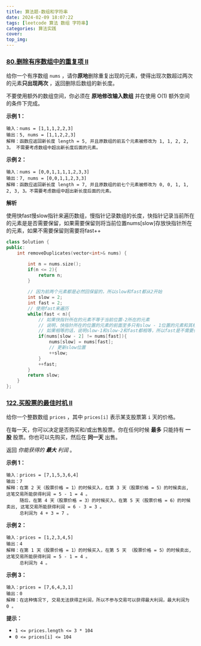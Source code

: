 ```yaml
---
title: 算法题-数组和字符串
date: 2024-02-09 18:07:22
tags: [leetcode 算法 数组 字符串]
categories: 算法实践
cover:
top_img:
---
```

### [80.删除有序数组中的重复项 Ⅱ](https://leetcode.cn/problems/remove-duplicates-from-sorted-array-ii/?envType=study-plan-v2&envId=top-interview-150)

给你一个有序数组 `nums` ，请你**原地**删除重复出现的元素，使得出现次数超过两次的元素**只出现两次** ，返回删除后数组的新长度。

不要使用额外的数组空间，你必须在 **原地修改输入数组** 并在使用 O(1) 额外空间的条件下完成。

**示例 1：**

```
输入：nums = [1,1,1,2,2,3]
输出：5, nums = [1,1,2,2,3]
解释：函数应返回新长度 length = 5, 并且原数组的前五个元素被修改为 1, 1, 2, 2, 3。 不需要考虑数组中超出新长度后面的元素。
```

**示例 2：**

```
输入：nums = [0,0,1,1,1,1,2,3,3]
输出：7, nums = [0,0,1,1,2,3,3]
解释：函数应返回新长度 length = 7, 并且原数组的前七个元素被修改为 0, 0, 1, 1, 2, 3, 3。不需要考虑数组中超出新长度后面的元素。
```



**解析**

使用快fast慢slow指针来遍历数组，慢指针记录数组的长度，快指针记录当前所在的元素是是否需要保留，如果需要保留则将当前位置nums[slow]存放快指针所在的元素，如果不需要保留则需要将fast++

```C++
class Solution {
public:
    int removeDuplicates(vector<int>& nums) {

        int n = nums.size();
        if(n <= 2){
            return n;
        }
        
        // 因为前两个元素都是必然回保留的，所以slow和fast都从2开始
        int slow = 2;
        int fast = 2;
        // 使用fast来遍历
        while(fast < n){
            // 如果快指针所在的元素不等于当前位置-2所在的元素
            // 说明，快指针所在的位置的元素的前面至多只有slow - 1位置的元素和其相等，即至多只有一个，所以当前fast所在的位置的元素是需要保留的
            // 如果相等的话，说明slow-1和slow-2和fast都相等，所以fast是不需要保留的，fast++
            if(nums[slow - 2] != nums[fast]){
                nums[slow] = nums[fast];
                // 更新slow位置
                ++slow;
            }
            ++fast;
        }
        return slow;
    }
};
```



### [122.买股票的最佳时机 Ⅱ](https://leetcode.cn/problems/best-time-to-buy-and-sell-stock-ii/description/?envType=study-plan-v2&envId=top-interview-150)

给你一个整数数组 `prices` ，其中 `prices[i]` 表示某支股票第 `i` 天的价格。

在每一天，你可以决定是否购买和/或出售股票。你在任何时候 **最多** 只能持有 **一股** 股票。你也可以先购买，然后在 **同一天** 出售。

返回 *你能获得的 **最大** 利润* 。

**示例 1：**

```
输入：prices = [7,1,5,3,6,4]
输出：7
解释：在第 2 天（股票价格 = 1）的时候买入，在第 3 天（股票价格 = 5）的时候卖出, 这笔交易所能获得利润 = 5 - 1 = 4 。
     随后，在第 4 天（股票价格 = 3）的时候买入，在第 5 天（股票价格 = 6）的时候卖出, 这笔交易所能获得利润 = 6 - 3 = 3 。
     总利润为 4 + 3 = 7 。
```

**示例 2：**

```
输入：prices = [1,2,3,4,5]
输出：4
解释：在第 1 天（股票价格 = 1）的时候买入，在第 5 天 （股票价格 = 5）的时候卖出, 这笔交易所能获得利润 = 5 - 1 = 4 。
     总利润为 4 。
```

**示例 3：**

```
输入：prices = [7,6,4,3,1]
输出：0
解释：在这种情况下, 交易无法获得正利润，所以不参与交易可以获得最大利润，最大利润为 0 。
```

 

**提示：**

- `1 <= prices.length <= 3 * 104`
- `0 <= prices[i] <= 104`
